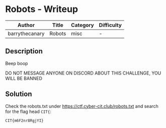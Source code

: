 #  Robots - Writeup

| Author           | Title             | Category   | Difficulty |
|------------------|-------------------|------------|------------|
| barrythecanary | Robots | misc | - |

##  Description

Beep boop

DO NOT MESSAGE ANYONE ON DISCORD ABOUT THIS CHALLENGE, YOU WILL BE BANNED

##  Solution

Check the robots.txt under https://ctf.cyber-cit.club/robots.txt and search for the flag head `CIT{`:

`CIT{m6F2nr8RgjYI}`